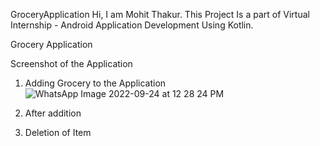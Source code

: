 GroceryApplication
Hi, I am Mohit  Thakur. This Project Is a part of Virtual Internship - Android Application Development Using Kotlin.

Grocery Application

Screenshot of the Application
1) Adding Grocery to the Application
![WhatsApp Image 2022-09-24 at 12 28 24 PM](https://user-images.githubusercontent.com/84894767/192084857-09844bfc-2a55-4fb5-a5ca-8de455f94ee1.jpeg)


2) After addition


3) Deletion of Item
